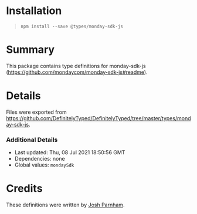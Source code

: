 # Installation
> `npm install --save @types/monday-sdk-js`

# Summary
This package contains type definitions for monday-sdk-js (https://github.com/mondaycom/monday-sdk-js#readme).

# Details
Files were exported from https://github.com/DefinitelyTyped/DefinitelyTyped/tree/master/types/monday-sdk-js.

### Additional Details
 * Last updated: Thu, 08 Jul 2021 18:50:56 GMT
 * Dependencies: none
 * Global values: `mondaySdk`

# Credits
These definitions were written by [Josh Parnham](https://github.com/josh-).
